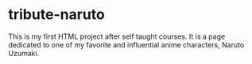 # tribute-naruto
This is my first HTML project after self taught courses. It is a page dedicated to one of my favorite and influential anime characters, Naruto Uzumaki.
